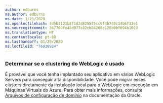 ```yaml
---
author: edburns
ms.author: edburns
ms.date: 1/21/2020
ms.openlocfilehash: 4d5b3121b8f1d2d825575cc9f4b740c14b6f33e1
ms.sourcegitcommit: 367780fe48d977c82cb84208c128b0bf694b1029
ms.translationtype: HT
ms.contentlocale: pt-BR
ms.lasthandoff: 01/29/2020
ms.locfileid: "76830924"
---
```

### <a name="determine-whether-weblogic-clustering-is-used"></a>Determinar se o clustering do WebLogic é usado

É provável que você tenha implantado seu aplicativo em vários WebLogic Servers para conseguir alta disponibilidade. Você pode migrar esses clusters diretamente da instalação local para o WebLogic em execução em Máquinas Virtuais do Azure. Para obter mais informações, consulte [Arquivos de configuração de domínio](https://docs.oracle.com/middleware/12213/wls/DOMCF/config_files.htm#DOMCF127) na documentação da Oracle.
